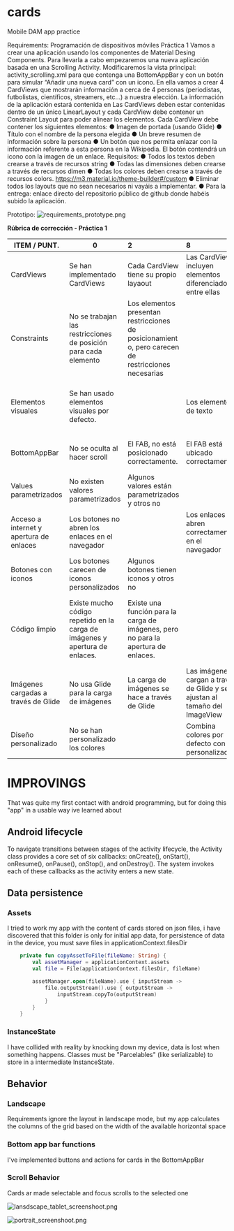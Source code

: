 # cards

Mobile DAM app practice

Requirements:
Programación de dispositivos móviles
Práctica 1
Vamos a crear una aplicación usando los componentes de Material Desing
Components.
Para llevarla a cabo empezaremos una nueva aplicación basada en una Scrolling
Activity.
Modificaremos la vista principal: activity_scrolling.xml para que contenga una
BottomAppBar y con un botón para simular “Añadir una nueva card” con un icono.
En ella vamos a crear 4 CardViews que mostrarán información a cerca de 4
personas (periodistas, futbolistas, científicos, streamers, etc…) a nuestra elección.
La información de la aplicación estará contenida en
Las CardViews deben estar contenidas dentro de un único LinearLayout y cada
CardView debe contener un Constraint Layout para poder alinear los elementos.
Cada CardView debe contener los siguientes elementos:
● Imagen de portada (usando Glide)
● Título con el nombre de la persona elegida
● Un breve resumen de información sobre la persona
● Un botón que nos permita enlazar con la información referente a esta
persona en la Wikipedia. El botón contendrá un icono con la imagen de un
enlace.
Requisitos:
● Todos los textos deben crearse a través de recursos string
● Todas las dimensiones deben crearse a través de recursos dimen
● Todas los colores deben crearse a través de recursos colors.
https://m3.material.io/theme-builder#/custom
● Eliminar todos los layouts que no sean necesarios ni vayáis a implementar.
● Para la entrega: enlace directo del repositorio público de github donde
habéis subido la aplicación.

Prototipo:
![requirements_prototype.png](requirements_prototype.png)

**Rúbrica de corrección \- Práctica 1**

| ITEM / PUNT.  | 0  | 2  | 8  | 10 |
| ----- | ----- | :---- | :---- | :---- |
| CardViews  | Se han   implementado  CardViews | Cada CardView  tiene su propio  layaout | Las CardViews  incluyen   elementos   diferenciadores  entre ellas | Cada CardView presenta un   diseño   personalizado |
| Constraints  | No se trabajan  las restricciones  de posición   para cada   elemento | Los elementos  presentan   restricciones de  posicionamient o, pero carecen  de restricciones  necesarias |  | Los elementos  están   correctamente  posicionados. |
| Elementos   visuales | Se han usado  elementos   visuales por   defecto. |  | Los elementos  de texto  | Se usan   elementos   visuales MDC  com TIL,   MaterialCardVie w, etc. |
| BottomAppBar  | No se oculta al  hacer scroll | El FAB, no está  posicionado   correctamente. | El FAB está   ubicado   correctamente. | BAB se oculta  con scroll y está  bien ubicado   FAB  |
| Values   parametrizados | No existen   valores   parametrizados | Algunos valores  están   parametrizados  y otros no |  | Todos los   valores están  parametrizados |
| Acceso a   internet y   apertura de   enlaces | Los botones no  abren los   enlaces en el  navegador |  | Los enlaces   abren   correctamente  en el navegador |  |
| Botones con   iconos | Los botones   carecen de   iconos   personalizados | Algunos   botones tienen  iconos y otros  no |  | Cada botón   contiene un   icono   personalizado |
| Código limpio  | Existe mucho  código repetido  en la carga de  imágenes y   apertura de   enlaces. | Existe una   función para la  carga de   imágenes, pero  no para la   apertura de   enlaces. |  | Existe una   función   parametrizada  para la carga   de imágenes y  otra para la   apertura de   enlaces. |
| Imágenes   cargadas a   través de Glide | No usa Glide   para la carga   de imágenes | La carga de   imágenes se   hace a través  de Glide | Las imágenes  cargan a través  de Glide y se   ajustan al   tamaño del   ImageView |  |
| Diseño   personalizado | No se han   personalizado  los colores |  | Combina   colores por  defecto con   personalizados | Uso de paleta  de colores  personalizada  completamente |

# IMPROVINGS

That was quite my first contact with android programming, but for doing this "app" in a usable way ive learned about 
## Android lifecycle
To navigate transitions between stages of the activity lifecycle, the Activity class provides a core set of six callbacks: onCreate(), onStart(), onResume(), onPause(), onStop(), and onDestroy(). The system invokes each of these callbacks as the activity enters a new state.
## Data persistence
### Assets
I tried to work my app with the content of cards stored on json files, i have discovered that this folder is only for initial app data, for persistence of data in the device, you must save files in applicationContext.filesDir
```kotlin
    private fun copyAssetToFile(fileName: String) {
        val assetManager = applicationContext.assets
        val file = File(applicationContext.filesDir, fileName)

        assetManager.open(fileName).use { inputStream ->
            file.outputStream().use { outputStream ->
                inputStream.copyTo(outputStream)
            }
        }
    }
```

### InstanceState
I have collided with reality by knocking down my device, data is lost when something happens. Classes must be "Parcelables" (like serializable) to store in a intermediate InstanceState.

## Behavior
### Landscape
Requirements ignore the layout in landscape mode, but my app calculates the columns of the grid based on the width of the available horizontal space
### Bottom app bar functions
I've implemented buttons and actions for cards in the BottomAppBar
### Scroll Behavior
Cards ar made selectable and focus scrolls to the selected one


![lansdscape_tablet_screenshoot.png](lansdscape_tablet_screenshoot.png)

![portrait_screenshoot.png](portrait_screenshoot.png)